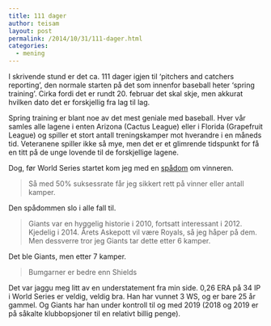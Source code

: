 ```yaml
---
title: 111 dager
author: teisam
layout: post
permalink: /2014/10/31/111-dager.html
categories:
  - mening
---
```

I skrivende stund er det ca. 111 dager igjen til &#8216;pitchers and catchers reporting&#8217;, den normale starten på det som innenfor baseball heter &#8216;spring training&#8217;. Cirka fordi det er rundt 20. februar det skal skje, men akkurat hvilken dato det er forskjellig fra lag til lag.

Spring training er blant noe av det mest geniale med baseball. Hver vår samles alle lagene i enten Arizona (Cactus League) eller i Florida (Grapefruit League) og spiller et stort antall treningskamper mot hverandre i en måneds tid. Veteranene spiller ikke så mye, men det er et glimrende tidspunkt for få en titt på de unge lovende til de forskjellige lagene.

Dog, før World Series startet kom jeg med en [spådom][1] om vinneren.

> Så med 50% suksessrate får jeg sikkert rett på vinner eller antall kamper. 

Den spådommen slo i alle fall til.

> Giants var en hyggelig historie i 2010, fortsatt interessant i 2012. Kjedelig i 2014. Årets Askepott vil være Royals, så jeg håper på dem. Men dessverre tror jeg Giants tar dette etter 6 kamper. 

Det ble Giants, men etter 7 kamper.

> Bumgarner er bedre enn Shields 

Det var jaggu meg litt av en understatement fra min side. 0,26 ERA på 34 IP i World Series er veldig, veldig bra. Han har vunnet 3 WS, og er bare 25 år gammel. Og Giants har han under kontroll til og med 2019 (2018 og 2019 er på såkalte klubbopsjoner til en relativt billig penge).

 [1]: https://teisam.net/2014/10/19/world-series.html